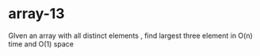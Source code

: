 # array-13
GIven an array with all distinct elements , find largest three element in O(n) time and O(1) space
